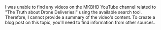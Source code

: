I was unable to find any videos on the MKBHD YouTube channel related to "The Truth about Drone Deliveries!" using the available search tool.  Therefore, I cannot provide a summary of the video's content.  To create a blog post on this topic, you'll need to find information from other sources.
